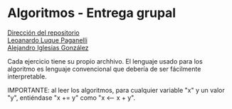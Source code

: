# Algoritmos - Entrega grupal

[Dirección del repositorio](https://github.com/LeonardoLLP/algoritmos-grupal1)  
[Leoanardo Luque Paganelli](https://github.com/LeonardoLLP)  
[Alejandro Iglesias González](https://github.com/AlejandroIlgesias)  

Cada ejercicio tiene su propio archhivo. El lenguaje usado para los algoritmo es lenguaje convencional que debería de ser fácilmente interpretable.

IMPORTANTE: al leer los algoritmos, para cualquier variable "x" y un valor "y", entiéndase "x += y" como "x <-- x + y".